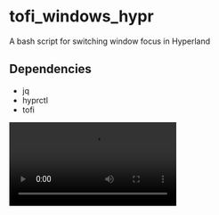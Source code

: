 # tofi_windows_hypr
A bash script for switching window focus in Hyperland

## Dependencies
+ jq
+ hyprctl
+ tofi

![screengrab](recording.mp4)
